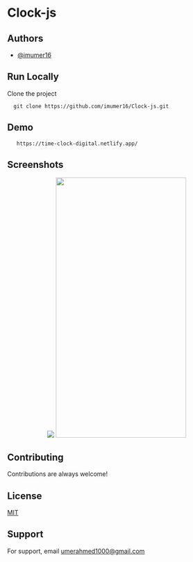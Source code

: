 # Clock-js



## Authors

- [@imumer16](https://www.github.com/imumer16)


## Run Locally

Clone the project

```git
  git clone https://github.com/imumer16/Clock-js.git
```










## Demo
```link
   https://time-clock-digital.netlify.app/
```




## Screenshots
<div align="center">
  <img src="https://user-images.githubusercontent.com/84404257/195993360-b3f0fe4a-5367-4c22-8377-911a73558cef.png">
  <img src="https://user-images.githubusercontent.com/84404257/196021466-f5e221c1-da68-412d-8fe3-bb1cd264475b.jpeg" width="300" height="600">

</div>




## Contributing

Contributions are always welcome!



## License

[MIT](https://choosealicense.com/licenses/mit/)


## Support

For support, email umerahmed1000@gmail.com
